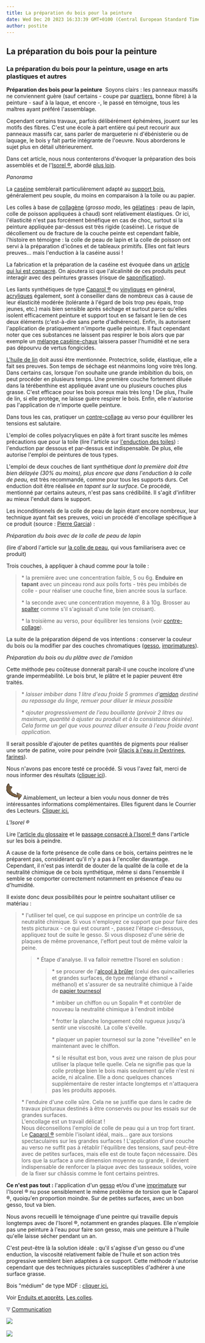 ```yaml
---
title: La préparation du bois pour la peinture
date: Wed Dec 20 2023 16:33:39 GMT+0100 (Central European Standard Time)
author: postite
---
```


## La préparation du bois pour la peinture
### La préparation du bois pour la peinture, usage en arts plastiques et autres
 **Préparation des bois pour la peinture**  Soyons clairs : les panneaux massifs ne conviennent guère (sauf certains - coupe par [quartiers](bois.html#coupesurquartier), bonne fibre) à la peinture - sauf à la laque, et encore -, le passé en témoigne, tous les maîtres ayant préféré l'assemblage.

Cependant certains travaux, parfois délibérément éphémères, jouent sur les motifs des fibres. C'est une école à part entière qui peut recourir aux panneaux massifs car, sans parler de marqueterie ni d'ébénisterie ou de laquage, le bois y fait partie intégrante de l'oeuvre. Nous aborderons le sujet plus en détail ultérieurement.

Dans cet article, nous nous contenterons d'évoquer la préparation des bois assemblés et de l'[Isorel ®](isorel.html), abordé [plus loin](preparatboispeinture.html#lisorel).

_Panorama_

La [caséine](caseine.html) semblerait particulièrement adapté au [support bois](bois.html), généralement peu souple, du moins en comparaison à la toile ou au papier.

Les colles à base de [collagène](collagene.html) (_grosso modo_, les [gélatines](gelatine2.html) : peau de lapin, colle de poisson appliquées à chaud) sont relativement élastiques. Or ici, l'élasticité n'est pas forcément bénéfique en cas de choc, surtout si la peinture appliquée par-dessus est très rigide (caséine). Le risque de décollement ou de fracture de la couche peinte est cependant faible, l'histoire en témoigne : la colle de peau de lapin et la colle de poisson ont servi à la préparation d'icônes et de tableaux primitifs. Elles ont fait leurs preuves... mais l'enduction à la caséine aussi !

La fabrication et la préparation de la caséine est évoquée dans un [article qui lui est consacré](caseine.html). On ajoutera ici que l'alcalinité de ces produits peut interagir avec des peintures grasses (risque de [saponification](saponification.html)).

Les liants synthétiques de type [Caparol ®](caparol.html) ou [vinyliques](vinylegloss.html) en général, [acryliques](acrylique.html) également, sont à conseiller dans de nombreux cas à cause de leur élasticité modérée (tolérante à l'égard de bois trop peu épais, trop jeunes, etc.) mais bien sensible après séchage et surtout parce qu'elles isolent efficacement peinture et support tout en se faisant le lien de ces deux éléments (c'est-à-dire sans perte d'adhérence). Enfin, ils autorisent l'application de pratiquement n'importe quelle peinture. Il faut cependant noter que ces substances ne laissent pas respirer le bois alors que par exemple un [mélange caséine-chaux](caseine.html#melangedetypecaseinechaux) laissera passer l'humidité et ne sera pas dépourvu de vertus fongicides.

[L'huile de lin](huiledelin.html) doit aussi être mentionnée. Protectrice, solide, élastique, elle a fait ses preuves. Son temps de séchage est néanmoins long voire très long. Dans certains cas, lorsque l'on souhaite une grande imbibition du bois, on peut procéder en plusieurs temps. Une première couche fortement diluée dans la térébenthine est appliquée avant une ou plusieurs couches plus grasse. C'est efficace pour les bois poreux mais très long ! De plus, l'huile de lin, si elle protège, ne laisse guère respirer le bois. Enfin, elle n'autorise pas l'application de n'importe quelle peinture.

Dans tous les cas, pratiquer un [contre-collage](contrecollage.html) au verso pour équilibrer les tensions est salutaire.

L'emploi de colles polyacryliques en pâte à fort tirant suscite les mêmes précautions que pour la toile (lire l'article sur [l'enduction des toiles](enductiondestoiles.html)) : l'enduction par dessous et par-dessus est indispensable. De plus, elle autorise l'emploi de peintures de tous types.

L'emploi de deux couches de liant synthétique _dont la première doit être bien délayée (30% au moins), plus encore que dans l'enduction à la colle de peau,_ est très recommandé, comme pour tous les supports durs. Cet enduction doit être réalisée _en tapant sur la surface_. Ce procédé, mentionné par certains auteurs, n'est pas sans crédibilité. Il s'agit d'infiltrer au mieux l'enduit dans le support.

Les inconditionnels de la colle de peau de lapin étant encore nombreux, leur technique ayant fait ses preuves, voici un procédé d'encollage spécifique à ce produit (source : [Pierre Garcia](livres.html#pierregarcia)) :

_Préparation du bois avec de la colle de peau de lapin_

(lire d'abord l'article sur [la colle de peau](colledepeau.html), qui vous familiarisera avec ce produit)

Trois couches, à appliquer à chaud comme pour la toile :

> \* la première avec une concentration faible, 5 ou 6g. **Enduire en tapant** avec un pinceau rond aux poils forts - très peu imbibés de colle - pour réaliser une couche fine, bien ancrée sous la surface.
> 
> \* la seconde avec une concentration moyenne, 8 à 10g. Brosser au [spalter](spalter.html) comme s'il s'agissait d'une toile (en croisant).
> 
> \* la troisième au verso, pour équilibrer les tensions (voir [contre-collage](contrecollage.html)).

La suite de la préparation dépend de vos intentions : conserver la couleur du bois ou la modifier par des couches chromatiques ([gesso](fabriquerungesso.html), [imprimatures](imprimatures.html)).

_Préparation du bois ou du plâtre avec de l'amidon_

Cette méthode peu coûteuse donnerait paraît-il une couche incolore d'une grande imperméabilité. Le bois brut, le plâtre et le papier peuvent être traités.

> \* _laisser imbiber dans 1 litre d'eau froide 5 grammes d'[amidon](amidon.html) destiné au repassage du linge, remuer pour diluer le mieux possible_
> 
> \* _ajouter progressivement de l'eau bouillante (prévoir 2 litres au maximum, quantité à ajuster au produit et à la consistance désirée). Cela forme un gel que vous pourrez diluer ensuite à l'eau froide avant application._

Il serait possible d'ajouter de petites quantités de pigments pour réaliser une sorte de patine, voire pour peindre (voir [Glacis à l'eau _in_ Dextrines, farines](dextrinefarines.html#glacisaleau)).

Nous n'avons pas encore testé ce procédé. Si vous l'avez fait, merci de nous informer des résultats ([cliquer ici](ecrire.html)).

![](images/fleche2.gif) Aimablement, un lecteur a bien voulu nous donner de très intéressantes informations complémentaires. Elles figurent dans le Courrier des Lecteurs. [Cliquer ici.](courrierdeslecteurs2010c140.html#20101020abc)

_L'Isorel ®_

Lire [l'article du glossaire](isorel.html) et le [passage consacré à l'Isorel ®](bois.html#lisorel) dans l'article sur les bois à peindre.

A cause de la forte présence de colle dans ce bois, certains peintres ne le préparent pas, considérant qu'il n'y a pas à l'encoller davantage. Cependant, il n'est pas interdit de douter de la qualité de la colle et de la neutralité chimique de ce bois synthétique, même si dans l'ensemble il semble se comporter correctement notamment en présence d'eau ou d'humidité.

Il existe donc deux possibilités pour le peintre souhaitant utiliser ce matériau :

> \* l'utiliser tel quel, ce qui suppose en principe un contrôle de sa neutralité chimique. Si vous n'employez ce support que pour faire des tests picturaux - ce qui est courant -, passez l'étape ci-dessous, appliquez tout de suite le gesso. Si vous disposez d'une série de plaques de même provenance, l'effort peut tout de même valoir la peine.
> 
> > \* Étape d'analyse. Il va falloir remettre l'Isorel en solution :
> > 
> > > \* se procurer de l'[alcool à brûler](alcools.html) (celui des quincailleries et grandes surfaces, de type mélange éthanol + méthanol) et s'assurer de sa neutralité chimique à l'aide de [papier tournesol](papiertournesol.html)
> > > 
> > > \* imbiber un chiffon ou un Sopalin ® et contrôler de nouveau la neutralité chimique à l'endroit imbibé
> > > 
> > > \* frotter la planche longuement côté rugueux jusqu'à sentir une viscosité. La colle s'éveille.
> > > 
> > > \* plaquer un papier tournesol sur la zone "réveillée" en le maintenant avec le chiffon.
> > > 
> > > \* si le résultat est bon, vous avez une raison de plus pour utiliser la plaque telle quelle. Cela ne signifie pas que la colle protège bien le bois mais seulement qu'elle n'est ni acide, ni alcaline. Elle a donc quelques chances supplémentaire de rester intacte longtemps et n'attaquera pas les produits apposés.
> 
> \* l'enduire d'une colle sûre. Cela ne se justifie que dans le cadre de travaux picturaux destinés à être conservés ou pour les essais sur de grandes surfaces.  
> L'encollage est un travail délicat !  
> Nous déconseillons l'emploi de colle de peau qui a un trop fort tirant.  
> Le [Caparol ®](caparol.html) semble l'isolant idéal, mais... gare aux torsions spectaculaires sur les grandes surfaces ! L'application d'une couche au verso ne suffit pas à rétablir l'équilibre des tensions, sauf peut-être avec de petites surfaces, mais elle est de toute façon nécessaire. Dès lors que la surface a une dimension moyenne ou grande, il devient indispensable de renforcer la plaque avec des tasseaux solides, voire de la fixer sur châssis comme le font certains peintres.

**Ce n'est pas tout :** l'application d'un [gesso](fabriquerungesso.html) et/ou d'une [imprimature](imprimatures.html) sur l'Isorel ® nu pose sensiblement le même problème de torsion que le Caparol ®, quoiqu'en proportion moindre. Sur de petites surfaces, avec un bon gesso, tout va bien.

Nous avons recueilli le témoignage d'une peintre qui travaille depuis longtemps avec de l'Isorel ®, notamment en grandes plaques. Elle n'emploie pas une peinture à l'eau pour faire son gesso, mais une peinture à l'huile qu'elle laisse sécher pendant un an.

C'est peut-être là la solution idéale : qu'il s'agisse d'un gesso ou d'une enduction, la viscosité relativement faible de l'huile et son action très progressive semblent bien adaptées à ce support. Cette méthode n'autorise cependant que des techniques picturales susceptibles d'adhérer à une surface grasse.

Bois "médium" de type MDF : [cliquer ici.](bois.html#mdf)

Voir [Enduits et apprêts](enduits.html), [Les colles](colles.html).



![](images/flechebas.gif) [Communication](http://www.artrealite.com/annonceurs.htm) 

[![](https://cbonvin.fr/sites/regie.artrealite.com/visuels/campagne1.png)](index-2.html#20131014)

![](https://cbonvin.fr/sites/regie.artrealite.com/visuels/campagne2.png)